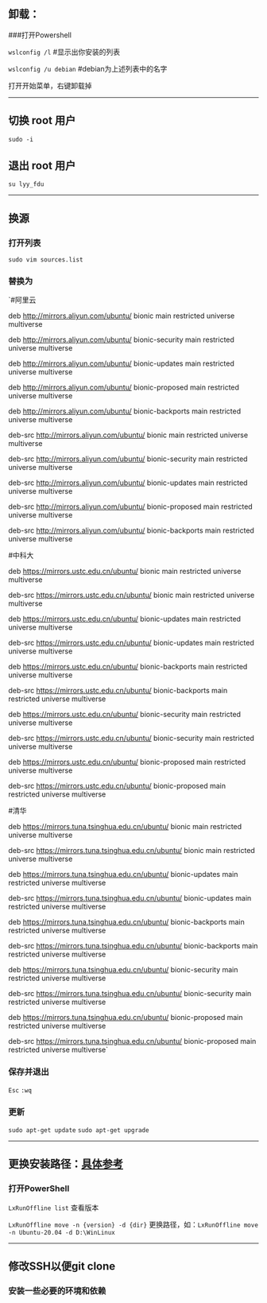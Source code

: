 ## 卸载：
###打开Powershell

`wslconfig /l`  #显示出你安装的列表

`wslconfig /u debian` #debian为上述列表中的名字

打开开始菜单，右键卸载掉

---
## 切换 root 用户
`sudo -i`
## 退出 root 用户
`su lyy_fdu`

---
## 换源
### 打开列表
`sudo vim sources.list`

### 替换为

`#阿里云

deb http://mirrors.aliyun.com/ubuntu/ bionic main restricted universe multiverse

deb http://mirrors.aliyun.com/ubuntu/ bionic-security main restricted universe multiverse

deb http://mirrors.aliyun.com/ubuntu/ bionic-updates main restricted universe multiverse

deb http://mirrors.aliyun.com/ubuntu/ bionic-proposed main restricted universe multiverse

deb http://mirrors.aliyun.com/ubuntu/ bionic-backports main restricted universe multiverse

deb-src http://mirrors.aliyun.com/ubuntu/ bionic main restricted universe multiverse

deb-src http://mirrors.aliyun.com/ubuntu/ bionic-security main restricted universe multiverse

deb-src http://mirrors.aliyun.com/ubuntu/ bionic-updates main restricted universe multiverse

deb-src http://mirrors.aliyun.com/ubuntu/ bionic-proposed main restricted universe multiverse

deb-src http://mirrors.aliyun.com/ubuntu/ bionic-backports main restricted universe multiverse

#中科大

deb https://mirrors.ustc.edu.cn/ubuntu/ bionic main restricted universe multiverse

deb-src https://mirrors.ustc.edu.cn/ubuntu/ bionic main restricted universe multiverse

deb https://mirrors.ustc.edu.cn/ubuntu/ bionic-updates main restricted universe multiverse

deb-src https://mirrors.ustc.edu.cn/ubuntu/ bionic-updates main restricted universe multiverse

deb https://mirrors.ustc.edu.cn/ubuntu/ bionic-backports main restricted universe multiverse

deb-src https://mirrors.ustc.edu.cn/ubuntu/ bionic-backports main restricted universe multiverse

deb https://mirrors.ustc.edu.cn/ubuntu/ bionic-security main restricted universe multiverse

deb-src https://mirrors.ustc.edu.cn/ubuntu/ bionic-security main restricted universe multiverse

deb https://mirrors.ustc.edu.cn/ubuntu/ bionic-proposed main restricted universe multiverse

deb-src https://mirrors.ustc.edu.cn/ubuntu/ bionic-proposed main restricted universe multiverse

#清华

deb https://mirrors.tuna.tsinghua.edu.cn/ubuntu/ bionic main restricted universe multiverse

deb-src https://mirrors.tuna.tsinghua.edu.cn/ubuntu/ bionic main restricted universe multiverse

deb https://mirrors.tuna.tsinghua.edu.cn/ubuntu/ bionic-updates main restricted universe multiverse

deb-src https://mirrors.tuna.tsinghua.edu.cn/ubuntu/ bionic-updates main restricted universe multiverse

deb https://mirrors.tuna.tsinghua.edu.cn/ubuntu/ bionic-backports main restricted universe multiverse

deb-src https://mirrors.tuna.tsinghua.edu.cn/ubuntu/ bionic-backports main restricted universe multiverse

deb https://mirrors.tuna.tsinghua.edu.cn/ubuntu/ bionic-security main restricted universe multiverse

deb-src https://mirrors.tuna.tsinghua.edu.cn/ubuntu/ bionic-security main restricted universe multiverse

deb https://mirrors.tuna.tsinghua.edu.cn/ubuntu/ bionic-proposed main restricted universe multiverse

deb-src https://mirrors.tuna.tsinghua.edu.cn/ubuntu/ bionic-proposed main restricted universe multiverse`

### 保存并退出

`Esc`
`:wq`

### 更新

`sudo apt-get update`
`sudo apt-get upgrade`

---
## 更换安装路径：[具体参考](https://blog.csdn.net/qq_41233171/article/details/106268552)
### 打开PowerShell

`LxRunOffline list` 查看版本

`LxRunOffline move -n {version} -d {dir}` 更换路径，如：`LxRunOffline move -n Ubuntu-20.04 -d D:\WinLinux`

---
## 修改SSH以便git clone
### 安装一些必要的环境和依赖
